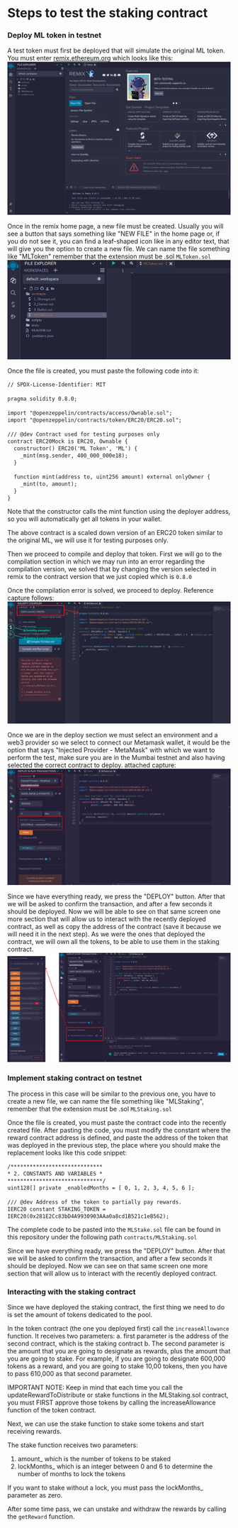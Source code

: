# Steps to test the staking contract

### Deploy ML token in testnet

A test token must first be deployed that will simulate the original ML token. You must enter [remix.ethereum.org](https://remix.ethereum.org/) which looks like this:
![Home de remix](./assets/home.png)

Once in the remix home page, a new file must be created. Usually you will see a button that says something like "NEW FILE" in the home page or, if you do not see it, you can find a leaf-shaped icon like in any editor text, that will give you the option to create a new file. We can name the file something like "MLToken" remember that the extension must be .sol `MLToken.sol`
![MLToken.sol file](./assets/MLToken_file.png)

Once the file is created, you must paste the following code into it:

```solidity
// SPDX-License-Identifier: MIT

pragma solidity 0.8.0;

import "@openzeppelin/contracts/access/Ownable.sol";
import "@openzeppelin/contracts/token/ERC20/ERC20.sol";

/// @dev Contract used for testing purposes only
contract ERC20Mock is ERC20, Ownable {
  constructor() ERC20('ML Token', 'ML') {
    _mint(msg.sender, 400_000_000e18);
  }

  function mint(address to, uint256 amount) external onlyOwner {
    _mint(to, amount);
  }
}
```

Note that the constructor calls the mint function using the deployer address, so you will automatically get all tokens in your wallet.


The above contract is a scaled down version of an ERC20 token similar to the original ML, we will use it for testing purposes only.

Then we proceed to compile and deploy that token. First we will go to the compilation section in which we may run into an error regarding the compilation version, we solved that by changing the version selected in remix to the contract version that we just copied which is `0.8.0`

Once the compilation error is solved, we proceed to deploy. Reference capture follows:
![solidity compiler](./assets/solidity_compiler.png)

Once we are in the deploy section we must select an environment and a web3 provider so we select to connect our Metamask wallet, it would be the option that says "Injected Provider - MetaMask" with which we want to perform the test, make sure you are in the Mumbai testnet and also having selected the correct contract to deploy. attached capture:
![conect wallet](./assets/conect_wallet.png)

Since we have everything ready, we press the "DEPLOY" button. After that we will be asked to confirm the transaction, and after a few seconds it should be deployed. Now we will be able to see on that same screen one more section that will allow us to interact with the recently deployed contract, as well as copy the address of the contract (save it because we will need it in the next step). As we were the ones that deployed the contract, we will own all the tokens, to be able to use them in the staking contract.
![interact with the contract](./assets/interact_with_contract.png)

### Implement staking contract on testnet

The process in this case will be similar to the previous one, you have to create a new file, we can name the file something like "MLStaking", remember that the extension must be .sol `MLStaking.sol`

Once the file is created, you must paste the contract code into the recently created file. After pasting the code, you must modify the constant where the reward contract address is defined, and paste the address of the token that was deployed in the previous step, the place where you should make the replacement looks like this code snippet:

```solidity
/*****************************
* 2. CONSTANTS AND VARIABLES *
******************************/
uint128[] private _enabledMonths = [ 0, 1, 2, 3, 4, 5, 6 ];

/// @dev Address of the token to partially pay rewards.
IERC20 constant STAKING_TOKEN = IERC20(0x281E2Cc83bD4A9930903AAa0a8cd1B521c1eB562);
```

The complete code to be pasted into the `MLStake.sol` file can be found in this repository under the following path `contracts/MLStaking.sol`

Since we have everything ready, we press the "DEPLOY" button. After that we will be asked to confirm the transaction, and after a few seconds it should be deployed. Now we can see on that same screen one more section that will allow us to interact with the recently deployed contract.

### Interacting with the staking contract

Since we have deployed the staking contract, the first thing we need to do is set the amount of tokens dedicated to the pool. 

In the token contract (the one you deployed first) call the `increaseAllowance` function. It receives two parameters: a. first parameter is the address of the second contract, which is the staking contract b. The second parameter is the amount that you are going to designate as rewards, plus the amount that you are going to stake. For example, if you are going to designate 600,000 tokens as a reward, and you are going to stake 10,00 tokens, then you have to pass 610,000 as that second parameter.

IMPORTANT NOTE: Keep in mind that each time you call the updateRewardToDistribute or stake functions in the MLStaking.sol contract, you must FIRST approve those tokens by calling the increaseAllowance function of the token contract.

Next, we can use the stake function to stake some tokens and start receiving rewards.

The stake function receives two parameters:
1. amount_ which is the number of tokens to be staked
2. lockMonths_ which is an integer between 0 and 6 to determine the number of months to lock the tokens

If you want to stake without a lock, you must pass the lockMonths_ parameter as zero.

After some time pass, we can unstake and withdraw the rewards by calling the `getReward` function.